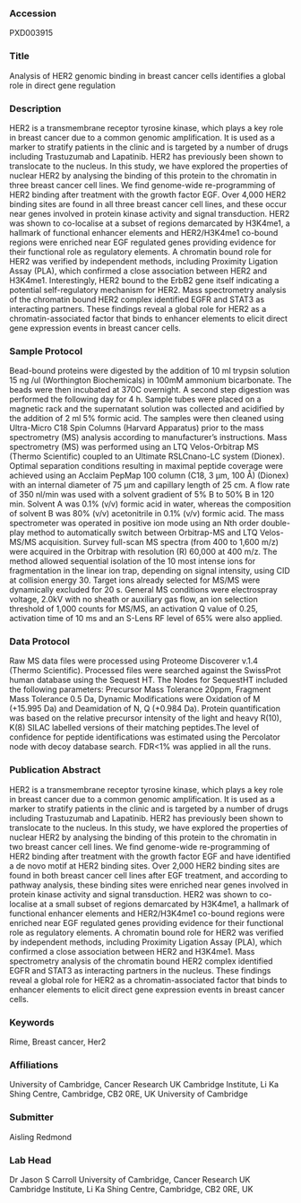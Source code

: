 ### Accession
PXD003915

### Title
Analysis of HER2 genomic binding in breast cancer cells identifies a global role in direct gene regulation

### Description
HER2 is a transmembrane receptor tyrosine kinase, which plays a key role in breast cancer due to a common genomic amplification. It is used as a marker to stratify patients in the clinic and is targeted by a number of drugs including Trastuzumab and Lapatinib. HER2 has previously been shown to translocate to the nucleus. In this study, we have explored the properties of nuclear HER2 by analysing the binding of this protein to the chromatin in three breast cancer cell lines. We find genome-wide re-programming of HER2 binding after treatment with the growth factor EGF. Over 4,000 HER2 binding sites are found in all three breast cancer cell lines, and these occur near genes involved in protein kinase activity and signal transduction. HER2 was shown to co-localise at a subset of regions demarcated by H3K4me1, a hallmark of functional enhancer elements and HER2/H3K4me1 co-bound regions were enriched near EGF regulated genes providing evidence for their functional role as regulatory elements. A chromatin bound role for HER2 was verified by independent methods, including Proximity Ligation Assay (PLA), which confirmed a close association between HER2 and H3K4me1. Interestingly, HER2 bound to the ErbB2 gene itself indicating a potential self-regulatory mechanism for HER2. Mass spectrometry analysis of the chromatin bound HER2 complex identified EGFR and STAT3 as interacting partners. These findings reveal a global role for HER2 as a chromatin-associated factor that binds to enhancer elements to elicit direct gene expression events in breast cancer cells.

### Sample Protocol
Bead-bound proteins were digested by the addition of 10 ml trypsin solution 15 ng /ul (Worthington Biochemicals) in 100mM ammonium bicarbonate. The beads were then incubated at 370C overnight. A second step digestion was performed the following day for 4 h. Sample tubes were placed on a magnetic rack and the supernatant solution was collected and acidified by the addition of 2 ml 5% formic acid. The samples were then cleaned using Ultra-Micro C18 Spin Columns (Harvard Apparatus) prior to the mass spectrometry (MS) analysis according to manufacturer’s instructions.   Mass spectrometry (MS) was performed using an LTQ Velos-Orbitrap MS (Thermo Scientific) coupled to an Ultimate RSLCnano-LC system (Dionex). Optimal separation conditions resulting in maximal peptide coverage were achieved using an Acclaim PepMap 100 column (C18, 3 μm, 100 Å) (Dionex) with an internal diameter of 75 μm and capillary length of 25 cm. A flow rate of 350 nl/min was used with a solvent gradient of 5% B to 50% B in 120 min. Solvent A was 0.1% (v/v) formic acid in water, whereas the composition of solvent B was 80% (v/v) acetonitrile in 0.1% (v/v) formic acid. The mass spectrometer was operated in positive ion mode using an Nth order double-play method to automatically switch between Orbitrap-MS and LTQ Velos-MS/MS acquisition. Survey full-scan MS spectra (from 400 to 1,600 m/z) were acquired in the Orbitrap with resolution (R) 60,000 at 400 m/z. The method allowed sequential isolation of the 10 most intense ions for fragmentation in the linear ion trap, depending on signal intensity, using CID at collision energy 30. Target ions already selected for MS/MS were dynamically excluded for 20 s. General MS conditions were electrospray voltage, 2.0kV with no sheath or auxiliary gas flow, an ion selection threshold of 1,000 counts for MS/MS, an activation Q value of 0.25, activation time of 10 ms and an S-Lens RF level of 65% were also applied.

### Data Protocol
Raw MS data files were processed using Proteome Discoverer v.1.4 (Thermo Scientific). Processed files were searched against the SwissProt human database using the Sequest HT. The Nodes for SequestHT included the following parameters: Precursor Mass Tolerance 20ppm, Fragment Mass Tolerance 0.5 Da, Dynamic Modifications were Oxidation of M (+15.995 Da) and Deamidation of N, Q (+0.984 Da). Protein quantification was based on the relative precursor intensity of the light and heavy R(10), K(8) SILAC labelled versions of their matching peptides.The level of confidence for peptide identifications was estimated using the Percolator node with decoy database search. FDR<1% was applied in all the runs.

### Publication Abstract
HER2 is a transmembrane receptor tyrosine kinase, which plays a key role in breast cancer due to a common genomic amplification. It is used as a marker to stratify patients in the clinic and is targeted by a number of drugs including Trastuzumab and Lapatinib. HER2 has previously been shown to translocate to the nucleus. In this study, we have explored the properties of nuclear HER2 by analysing the binding of this protein to the chromatin in two breast cancer cell lines. We find genome-wide re-programming of HER2 binding after treatment with the growth factor EGF and have identified a de novo motif at HER2 binding sites. Over 2,000 HER2 binding sites are found in both breast cancer cell lines after EGF treatment, and according to pathway analysis, these binding sites were enriched near genes involved in protein kinase activity and signal transduction. HER2 was shown to co-localise at a small subset of regions demarcated by H3K4me1, a hallmark of functional enhancer elements and HER2/H3K4me1 co-bound regions were enriched near EGF regulated genes providing evidence for their functional role as regulatory elements. A chromatin bound role for HER2 was verified by independent methods, including Proximity Ligation Assay (PLA), which confirmed a close association between HER2 and H3K4me1. Mass spectrometry analysis of the chromatin bound HER2 complex identified EGFR and STAT3 as interacting partners in the nucleus. These findings reveal a global role for HER2 as a chromatin-associated factor that binds to enhancer elements to elicit direct gene expression events in breast cancer cells.

### Keywords
Rime, Breast cancer, Her2

### Affiliations
University of Cambridge, Cancer Research UK Cambridge Institute, Li Ka Shing Centre, Cambridge, CB2 0RE, UK
University of Cambridge

### Submitter
Aisling Redmond

### Lab Head
Dr Jason S Carroll
University of Cambridge, Cancer Research UK Cambridge Institute, Li Ka Shing Centre, Cambridge, CB2 0RE, UK


